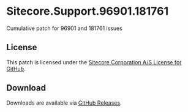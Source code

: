 # Sitecore.Support.96901.181761
Cumulative patch for 96901 and 181761 issues

## License  
This patch is licensed under the [Sitecore Corporation A/S License for GitHub](https://github.com/sitecoresupport/Sitecore.Support.96901.181761/blob/master/LICENSE).  

## Download  
Downloads are available via [GitHub Releases](https://github.com/sitecoresupport/Sitecore.Support.96901.181761/releases).  
